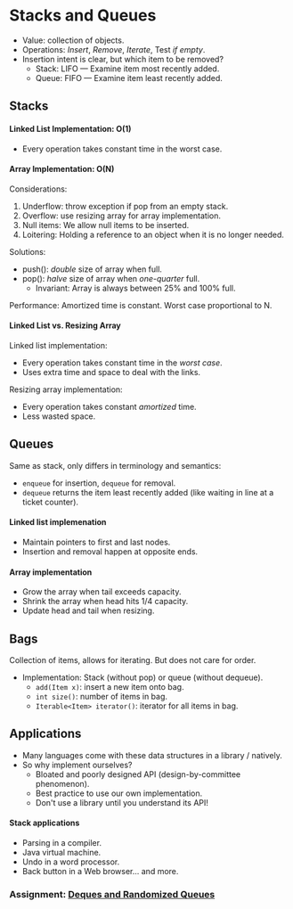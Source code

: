 # Stacks and Queues

- Value: collection of objects.
- Operations: *Insert*, *Remove*, *Iterate*, Test *if empty*.
- Insertion intent is clear, but which item to be removed?
  - Stack: LIFO — Examine item most recently added.
  - Queue: FIFO — Examine item least recently added.

## Stacks
#### Linked List Implementation: O(1)
- Every operation takes constant time in the worst case.

#### Array Implementation: O(N)
Considerations:
1. Underflow: throw exception if pop from an empty stack.
2. Overflow: use resizing array for array implementation.
3. Null items: We allow null items to be inserted.
4. Loitering: Holding a reference to an object when it is no longer needed. 

Solutions:
- push(): *double* size of array when full.
- pop(): *halve* size of array when *one-quarter* full.
  - Invariant: Array is always between 25% and 100% full.

Performance: Amortized time is constant. Worst case proportional to N.

#### Linked List vs. Resizing Array
Linked list implementation:
- Every operation takes constant time in the *worst case*.
- Uses extra time and space to deal with the links.

Resizing array implementation:
- Every operation takes constant *amortized* time.
- Less wasted space.

## Queues
Same as stack, only differs in terminology and semantics:
- `enqueue` for insertion, `dequeue` for removal.
- `dequeue` returns the item least recently added (like waiting in line at a ticket counter).

#### Linked list implemenation
- Maintain pointers to first and last nodes.
- Insertion and removal happen at opposite ends.

#### Array implementation
- Grow the array when tail exceeds capacity.
- Shrink the array when head hits 1/4 capacity.
- Update head and tail when resizing.

## Bags
Collection of items, allows for iterating. But does not care for order.
- Implementation: Stack (without pop) or queue (without dequeue).
  - `add(Item x)`: insert a new item onto bag.
  - `int size()`: number of items in bag.
  - `Iterable<Item> iterator()`: iterator for all items in bag.

## Applications
- Many languages come with these data structures in a library / natively.
- So why implement ourselves?
  - Bloated and poorly designed API (design-by-committee phenomenon).
  - Best practice to use our own implementation.
  - Don't use a library until you understand its API!

#### Stack applications
- Parsing in a compiler.
- Java virtual machine.
- Undo in a word processor.
- Back button in a Web browser... and more.

### Assignment: [Deques and Randomized Queues](deques-and-randomized-queues/)